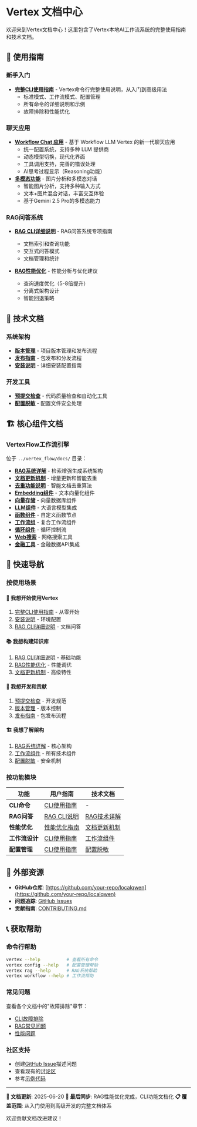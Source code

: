 # Vertex 文档中心

欢迎来到Vertex文档中心！这里包含了Vertex本地AI工作流系统的完整使用指南和技术文档。

## 📖 使用指南

### 新手入门
- **[完整CLI使用指南](CLI_USAGE.md)** - Vertex命令行完整使用说明，从入门到高级用法
  - 标准模式、工作流模式、配置管理
  - 所有命令的详细说明和示例
  - 故障排除和性能优化

### 聊天应用
- **[Workflow Chat 应用](WORKFLOW_CHAT_APP.md)** - 基于 Workflow LLM Vertex 的新一代聊天应用
  - 统一配置系统，支持多种 LLM 提供商
  - 动态模型切换，现代化界面
  - 工具调用支持，完善的错误处理
  - AI思考过程显示（Reasoning功能）
- **[多模态功能](MULTIMODAL_FEATURES.md)** - 图片分析和多模态对话
  - 智能图片分析，支持多种输入方式
  - 文本+图片混合对话，丰富交互体验
  - 基于Gemini 2.5 Pro的多模态能力

### RAG问答系统
- **[RAG CLI详细说明](RAG_CLI_USAGE.md)** - RAG问答系统专项指南
  - 文档索引和查询功能
  - 交互式问答模式
  - 文档管理和统计

- **[RAG性能优化](RAG_PERFORMANCE_OPTIMIZATION.md)** - 性能分析与优化建议
  - 查询速度优化（5-8倍提升）
  - 分离式架构设计
  - 智能回退策略

## 🔧 技术文档

### 系统架构
- **[版本管理](VERSION_MANAGEMENT.md)** - 项目版本管理和发布流程
- **[发布指南](PUBLISHING.md)** - 包发布和分发流程
- **[安装说明](../INSTALL.md)** - 详细安装配置指南

### 开发工具
- **[预提交检查](PRECOMMIT_README.md)** - 代码质量检查和自动化工具
- **[配置脱敏](SANITIZATION_README.md)** - 配置文件安全处理

## 🏗️ 核心组件文档

### VertexFlow工作流引擎
位于 `../vertex_flow/docs/` 目录：

- **[RAG系统详解](../vertex_flow/docs/RAG_README.md)** - 检索增强生成系统架构
- **[文档更新机制](../vertex_flow/docs/DOCUMENT_UPDATE.md)** - 增量更新和智能去重
- **[去重功能说明](../vertex_flow/docs/DEDUPLICATION.md)** - 智能文档去重算法
- **[Embedding组件](../vertex_flow/docs/embedding_vertex.md)** - 文本向量化组件
- **[向量存储](../vertex_flow/docs/vector_vertex.md)** - 向量数据库组件
- **[LLM组件](../vertex_flow/docs/llm_vertex.md)** - 大语言模型集成
- **[函数组件](../vertex_flow/docs/function_vertex.md)** - 自定义函数节点
- **[工作流组](../vertex_flow/docs/vertex_group.md)** - 复合工作流组件
- **[循环组件](../vertex_flow/docs/while_vertex.md)** - 循环控制流
- **[Web搜索](../vertex_flow/docs/web_search.md)** - 网络搜索工具
- **[金融工具](../vertex_flow/docs/finance_tool.md)** - 金融数据API集成

## 🚀 快速导航

### 按使用场景

#### 🎯 我想开始使用Vertex
1. [完整CLI使用指南](CLI_USAGE.md) - 从零开始
2. [安装说明](../INSTALL.md) - 环境配置
3. [RAG CLI详细说明](RAG_CLI_USAGE.md) - 文档问答

#### 📚 我想构建知识库
1. [RAG CLI详细说明](RAG_CLI_USAGE.md) - 基础功能
2. [RAG性能优化](RAG_PERFORMANCE_OPTIMIZATION.md) - 性能调优
3. [文档更新机制](../vertex_flow/docs/DOCUMENT_UPDATE.md) - 高级特性

#### 🔧 我想开发和贡献
1. [预提交检查](PRECOMMIT_README.md) - 开发规范
2. [版本管理](VERSION_MANAGEMENT.md) - 版本控制
3. [发布指南](PUBLISHING.md) - 包发布流程

#### 🏗️ 我想了解架构
1. [RAG系统详解](../vertex_flow/docs/RAG_README.md) - 核心架构
2. [工作流组件](../vertex_flow/docs/) - 所有技术组件
3. [配置脱敏](SANITIZATION_README.md) - 安全机制

### 按功能模块

| 功能 | 用户指南 | 技术文档 |
|------|----------|----------|
| **CLI命令** | [CLI使用指南](CLI_USAGE.md) | - |
| **RAG问答** | [RAG CLI说明](RAG_CLI_USAGE.md) | [RAG技术详解](../vertex_flow/docs/RAG_README.md) |
| **性能优化** | [性能优化指南](RAG_PERFORMANCE_OPTIMIZATION.md) | [文档更新机制](../vertex_flow/docs/DOCUMENT_UPDATE.md) |
| **工作流设计** | [CLI使用指南](CLI_USAGE.md#2-工作流模式-workflow-mode) | [工作流组件](../vertex_flow/docs/) |
| **配置管理** | [CLI使用指南](CLI_USAGE.md#3-配置管理-config-management) | [配置脱敏](SANITIZATION_README.md) |

## 🔗 外部资源

- **GitHub仓库**: [https://github.com/your-repo/localqwen](https://github.com/your-repo/localqwen)
- **问题追踪**: [GitHub Issues](https://github.com/your-repo/localqwen/issues)
- **贡献指南**: [CONTRIBUTING.md](../CONTRIBUTING.md)

## 📞 获取帮助

### 命令行帮助
```bash
vertex --help          # 查看所有命令
vertex config --help   # 配置管理帮助
vertex rag --help      # RAG系统帮助
vertex workflow --help # 工作流帮助
```

### 常见问题
查看各个文档中的"故障排除"章节：
- [CLI故障排除](CLI_USAGE.md#🔧-故障排除)
- [RAG常见问题](RAG_CLI_USAGE.md#故障排除)
- [性能问题](RAG_PERFORMANCE_OPTIMIZATION.md#🔧-关键技术实现)

### 社区支持
- 创建[GitHub Issue](https://github.com/your-repo/localqwen/issues)描述问题
- 查看现有的[讨论区](https://github.com/your-repo/localqwen/discussions)
- 参考[示例代码](../vertex_flow/examples/)

---

**📝 文档更新**: 2025-06-20
**🔄 最后同步**: RAG性能优化完成，CLI功能文档化
**📋 覆盖范围**: 从入门使用到高级开发的完整文档体系

欢迎贡献文档改进建议！ 